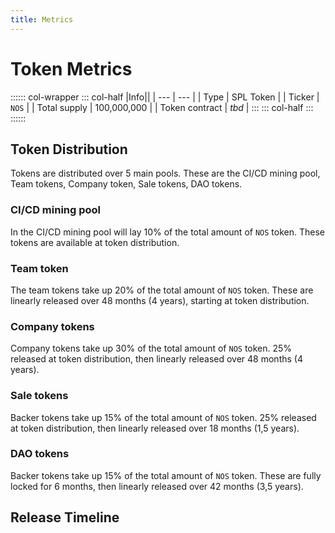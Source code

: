 ```yaml
---
title: Metrics
---
```


# Token Metrics

:::::: col-wrapper
::: col-half
|Info||
| --- | --- |
| Type | SPL Token |
| Ticker | `NOS` |
| Total supply | 100,000,000 |
| Token contract | *tbd* |
:::
::: col-half
<TokenDistribution/>
:::
::::::



## Token Distribution

Tokens are distributed over 5 main pools. 
These are the CI/CD mining pool, Team tokens, Company token, Sale tokens, DAO tokens.


### CI/CD mining pool

In the CI/CD mining pool will lay 10% of the total amount of `NOS` token.
These tokens are available at token distribution.

### Team token

The team tokens take up 20% of the total amount of `NOS` token.
These are linearly released over 48 months (4 years), starting at token distribution.

### Company tokens

Company tokens take up 30% of the total amount of `NOS` token.
25% released at token distribution, then linearly released over 48 months (4 years).

### Sale tokens

Backer tokens take up 15% of the total amount of `NOS` token.
25% released at token distribution, then linearly released over 18 months (1,5 years).

### DAO tokens

Backer tokens take up 15% of the total amount of `NOS` token.
These are fully locked for 6 months, then linearly released over 42 months (3,5 years).

## Release Timeline

<ReleaseTimeline/>
